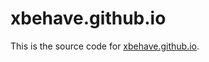 xbehave.github.io
=================

This is the source code for [xbehave.github.io](http://xbehave.github.io/).